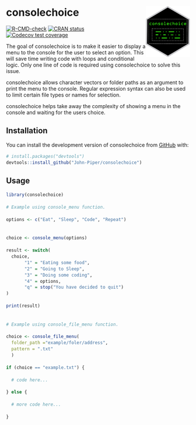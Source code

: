 
<!-- README.md is generated from README.Rmd. Please edit that file -->

# consolechoice <img src='man/figures/logo.png' align="right" height="138.5" /></a>

<!-- badges: start -->

[![R-CMD-check](https://github.com/John-Piper/consolechoice/workflows/R-CMD-check/badge.svg)](https://github.com/John-Piper/consolechoice/actions)
[![CRAN
status](https://www.r-pkg.org/badges/version/consolechoice)](https://CRAN.R-project.org/package=consolechoice)
[![Codecov test
coverage](https://codecov.io/gh/John-Piper/consolechoice/branch/main/graph/badge.svg)](https://app.codecov.io/gh/John-Piper/consolechoice?branch=main)

<!-- badges: end -->

The goal of consolechoice is to make it easier to display a menu to the
console for the user to select an option. This will save time writing
code with loops and conditional logic. Only one line of code is required
using consolechoice to solve this issue.

consolechoice allows character vectors or folder paths as an argument to
print the menu to the console. Regular expression syntax can also be
used to limit certain file types or names for selection.

consolechoice helps take away the complexity of showing a menu in the
console and waiting for the users choice.

## Installation

You can install the development version of consolechoice from
[GitHub](https://github.com/) with:

``` r
# install.packages("devtools")
devtools::install_github("John-Piper/consolechoice")
```

## Usage

``` r
library(consolechoice)

# Example using console_menu function.

options <- c("Eat", "Sleep", "Code", "Repeat")


choice <- console_menu(options)

result <- switch(
  choice,
       "1" = "Eating some food",
       "2" = "Going to Sleep",
       "3" = "Doing some coding",
       "4" = options,
       "q" = stop("You have decided to quit")
)
       
print(result)


# Example using console_file_menu function.

choice <- console_file_menu(
  folder_path ="example/foler/address",
  pattern = ".txt"
  )

if (choice == "example.txt") {
  
  # code here...
  
} else {
  
  # more code here...
  
}
```
